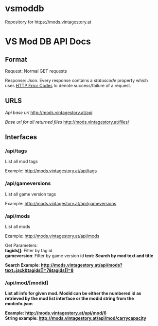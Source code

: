 # vsmoddb
Repository for https://mods.vintagestory.at



# VS Mod DB API Docs

## Format

Request: Normal GET requests

Response: Json. Every response contains a *statuscode* property which uses [HTTP Error Codes](https://en.wikipedia.org/wiki/List_of_HTTP_status_codes) to denote success/failure of a request.

## URLS

*Api base url*
http://mods.vintagestory.at/api

*Base url for all returned files*
http://mods.vintagestory.at/files/


## Interfaces

### /api/tags
List all mod tags

Example: http://mods.vintagestory.at/api/tags

### /api/gameversions
List all game version tags

Example: http://mods.vintagestory.at/api/gameversions

### /api/mods
List all mods

Example: http://mods.vintagestory.at/api/mods

Get Parameters:<br>
**tagids[]**: Filter by tag id<br>
**gameversion**: Filter by game version id<b>
**text**: Search by mod text and title<br>

Search Example: http://mods.vintagestory.at/api/mods?text=jack&tagids[]=7&tagids[]=8


### /api/mod/[modid]
List all info for given mod. Modid can be either the numbered id as retrieved by the mod list interface or the modid string from the modinfo.json

Example: http://mods.vintagestory.at/api/mod/6<br>
String example: http://mods.vintagestory.at/api/mod/carrycapacity

